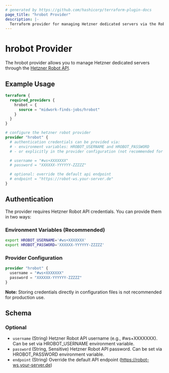```yaml
---
# generated by https://github.com/hashicorp/terraform-plugin-docs
page_title: "hrobot Provider"
description: |-
  Terraform provider for managing Hetzner dedicated servers via the Robot API
---
```


# hrobot Provider

The hrobot provider allows you to manage Hetzner dedicated servers through the [Hetzner Robot API](https://robot.hetzner.com/doc/webservice/en.html).

## Example Usage

```terraform
terraform {
  required_providers {
    hrobot = {
      source = "midwork-finds-jobs/hrobot"
    }
  }
}

# configure the hetzner robot provider
provider "hrobot" {
  # authentication credentials can be provided via:
  # - environment variables: HROBOT_USERNAME and HROBOT_PASSWORD
  # - or explicitly in the provider configuration (not recommended for production)

  # username = "#ws+XXXXXXX"
  # password = "XXXXXX-YYYYYY-ZZZZZ"

  # optional: override the default api endpoint
  # endpoint = "https://robot-ws.your-server.de"
}
```

## Authentication

The provider requires Hetzner Robot API credentials. You can provide them in two ways:

### Environment Variables (Recommended)

```bash
export HROBOT_USERNAME='#ws+XXXXXXX'
export HROBOT_PASSWORD='XXXXXX-YYYYYY-ZZZZZ'
```

### Provider Configuration

```terraform
provider "hrobot" {
  username = "#ws+XXXXXXX"
  password = "XXXXXX-YYYYYY-ZZZZZ"
}
```

**Note:** Storing credentials directly in configuration files is not recommended for production use.

<!-- schema generated by tfplugindocs -->
## Schema

### Optional

- `username` (String) Hetzner Robot API username (e.g., #ws+XXXXXXX). Can be set via HROBOT_USERNAME environment variable.
- `password` (String, Sensitive) Hetzner Robot API password. Can be set via HROBOT_PASSWORD environment variable.
- `endpoint` (String) Override the default API endpoint (https://robot-ws.your-server.de)
